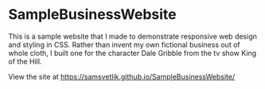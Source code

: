 # SampleBusinessWebsite

This is a sample website that I made to demonstrate responsive web design and styling in CSS.  Rather than invent my own fictional business out of whole cloth, I built one for the character Dale Gribble from the tv show King of the Hill.  

View the site at https://samsvetlik.github.io/SampleBusinessWebsite/
